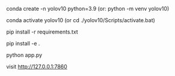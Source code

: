 conda create -n yolov10 python=3.9 (or: python -m venv yolov10)

conda activate yolov10 (or cd ./yolov10/Scripts/activate.bat)

pip install -r requirements.txt

pip install -e .

python app.py

visit http://127.0.0.1:7860
